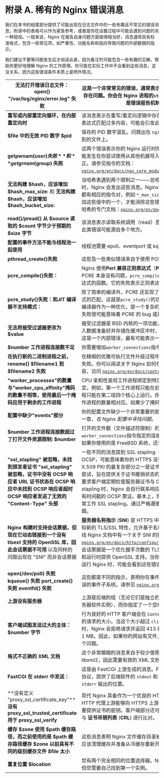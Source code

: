 # 附录 A. 稀有的 Nginx 错误消息

我们在本书的结尾部分提供了可能出现在日志文件中的一些有趣且不常见的错误消息。附录中的表格可以作为紧急参考，或者是你在设置过程中可能会遇到问题的另一种窥视。一般来说，Nginx 在报告自身问题方面做得相当好，消息通常具有标准格式，包含一些常见项，如严重性、功能名称和指向导致问题的外部数据的指示。

我们建议不要等问题发生后才阅读此表，因为备注列可能包含一些有趣的见解，帮助你更好地理解 Nginx 的工作原理。你可能在实际工作中不会看到这些消息，这没关系，因为这些错误条件本质上是例外情况。

| **无法打开错误日志文件：open() "/var/log/nginx/error.log" 失败** | 这是一个非常常见的错误，通常表示实际日志文件或目录结构的权限存在问题。你会在 Nginx 进程的`stderr`中看到此错误，因为显然它是错误报告机制中的问题。 |
| --- | --- |
| **重写或内部重定向循环，在内部重定向时** | 该消息表示在重写/重定向逻辑中存在循环。比如，由于复杂的正则表达式匹配过多内容，可能会引发此问题。 |
| **$file 中的无效 PID 数字 $pid** | 保存的 PID 数字混乱。问题出在 `nginx.conf` 文件中 `$pid` 指令所提到的文件上。 |
| **getpwnam($user) 失败** 和 **getgrnam($group) 失败** | 这两个错误表示你的 Nginx 运行时所需的用户和组存在问题。这可能发生在你尝试使用从其他机器导入的配置文件时，但没有进行修正。请参见指令的文档：[`nginx.org/en/docs/ngx_core_module.html#user`](http://nginx.org/en/docs/ngx_core_module.html#user)。 |
| **无法构建 $hash，应该增加 $hash_max_size:** 和 **无法构建 $hash，应该增加 $hash_bucket_size:** | 当哈希表遇到两个限制之一——总哈希大小和每个单独桶的大小——时，Nginx 会发出这些消息。Nginx 代码中使用了多个哈希表，它们都有相应的指令对，例如 `*_max_size` 和 `*_bucket_size`。你需要增加这些值中的一个，才能消除这些错误。此外，请参见有关 Nginx 哈希的专门文档：[`nginx.org/en/docs/hash.html`](http://nginx.org/en/docs/hash.html)。 |
| **read()/pread() 从 $source 读取的 $count 字节少于预期的 $size 字节** | 该消息表示读取系统调用（read）意外地返回了少于预期的字节数。此类错误可能源自多个地方。 |
| **配置的事件方法不能与线程池一起使用** | 线程池需要 epoll、eventport 或 kqueue 事件子系统。 |
| **pthread_create()失败** | 这些及一些类似错误来自于使用 POSIX 线程的线程池代码。 |
| **pcre_compile()失败：** | Nginx 使用**Perl 兼容正则表达式**（**PCRE**）库来实现正则表达式。PCRE 本身没有问题，`pcre_compile()`是用来在匹配之前编译正则表达式的函数。它的失败表示正则表达式存在问题。 |
| **pcre_study()失败：**和**JIT 编译器不支持模式：** | 除了简单的编译外，PCRE 还实现了几种启发式优化，以优化某些模式的匹配。这就是`pcre_study()`的功能。它失败的原因很少，但 JIT 编译器作为一种优化，是一个复杂的软件，执行大量工作。它内部的失败很可能意味着 PCRE 的 bug 或是一个非常奇怪的正则表达式。 |
| **无法将接受过滤器更改为 $value** | 接受过滤器是 BSD 内核的一项功能，它允许在有有意义且预期的传入数据准备好并存储在缓冲区中时，推迟阻塞的`accept()`调用返回。这是一个内部错误，最有可能表示一个 bug。 |
| **$number 工作进程连接数不足** | 你需要增加`worker_connections`指令中的数字。 |
| **在执行新的二进制进程之前，rename() $filename1 到 $filename2 失败** | 在精细的优雅可执行文件升级过程中，Nginx 尝试重命名`pid`文件时失败。你可以阅读关于 Nginx 如何在不丢失连接的情况下重启的内容，访问 [`nginx.org/en/docs/control.html`](http://nginx.org/en/docs/control.html)。请查看 USR2 信号。 |
| **"worker_processes"的数量与"worker_cpu_affinity"掩码的数量不相等，使用最后一个掩码应用于剩余的工作进程** | CPU 亲和性是将工作进程绑定到特定 CPU 的概念。其目的是能够指定，例如，第一个工作进程只能在前四个核心上运行，第二个工作进程只能在第二组四个核心上运行。你指定的亲和性掩码的数量应与工作进程的数量相对应。如果少了掩码，则会显示此警告消息。 |
| **配置中缺少"events"部分** | 你的配置文件缺少一个非常重要的部分，即*Events*部分。请参见 第一章，*在 Nginx 配置中寻找问题*。 |
| **$number 工作进程连接数超过了打开文件资源限制: $number** | 打开的文件数（文件描述符限制）的资源限制不允许你通过`worker_connections`指令指定的连接数。请查看`ulimit`手册，并且如果你使用的是 FreeBSD 系统，还请查看`login.conf`手册。 |
| **"ssl_stapling" 被忽略，未找到颁发者证书** **"ssl_stapling" 被忽略，证书中没有 OCSP 响应者 URL** **证书状态在 OCSP 响应中未找到** **OCSP 响应者超时** **OCSP 响应者发送了无效的 "Content-Type" 头部** | 一些不同的消息提到 SSL stapling（和 `ssl_stapling` 指令）或 OCSP，可能意味着你的 HTTPS 没有像它应该那样高效工作。X.509 PKI 的最复杂部分之一是证书撤销问题。OCSP 是一种较新的尝试，旨在提供关于证书撤销状态的在线信息，在最坏的情况下，它要求客户端定期检查服务器证书与 OCSP 响应者。当开启 OCSP stapling 时，Nginx 会自行联系响应者，并为客户端提供签名的、带有时间戳的 OCSP 票证。基本上，现代 HTTPS 网站应该开启并正常工作 SSL stapling。通过严格遵循文档中的所有建议来修复这些问题。 |
| **Nginx 构建时支持会话票据，但现在它动态链接到一个没有 tlsext 支持的 OpenSSL 库，因此会话票据不可用** 以及同样的问题出现在 "SNI" 而非会话票据 | **服务器名称指示** (**SNI**) 是 HTTPS 中 `Host:` 头部的对应项。它是一个较新的 TLS/SSL 特性，允许基于名称的虚拟主机配置 HTTPS。在线 Nginx 文档中有一个关于 SNI 的独立章节，见 [`nginx.org/en/docs/http/configuring_https_servers.html#sni`](http://nginx.org/en/docs/http/configuring_https_servers.html#sni)。会话票据是一个优化握手次数的 TLS 特性。这两者都需要在编译时和运行时提供 OpenSSL 支持。当你在带有不良 OpenSSL 的机器上运行 Nginx 时，可能会看到这些错误信息。 |
| **open(/dev/poll) 失败** **kqueue() 失败** **port_create() 失败** **eventfd() 失败** | 这些都是不同的指示，表明你在事件上下文中的 `use` 指令中选择了错误的事件子系统。请参见 [`nginx.org/en/docs/events.html`](http://nginx.org/en/docs/events.html)。 |
| **上游没有服务器** | 上游是后端的组（无论它们是独立的主机还是仅仅是在本地运行的服务器软件实例），而你指定了一个空组。 |
| **客户端试图发送过大的主体：$number 字节** | 行为良好的 HTTP 客户端会在 `Content-Length:` 头部指示它们发送的请求的大小。当这个大小超过 `client_max_body_size` 指令中的值时，Nginx 会拒绝请求并返回 413 状态码。这个限制的默认值仅为 1 MB，因此，如果你的网站有文件上传功能，你可能会经常遇到这个问题。 |
| **格式不正确的 XML 文档** | 这个非常模糊的消息来自于较少使用的 XSLT 模块。它使用 libxml2，因此需要有效的 XML 文档。 |
| **FastCGI 在 stderr 中发送：** | 这是由 FastCGI 上游生成的消息。FastCGI 作为与外部进程通信的协议，提供了后端软件的 `stdout` 和 `stderr` 通道。因此，这就是 `stderr` 输出的位置。 |
| **没有定义 "proxy_ssl_certificate_key"****没有 proxy_ssl_trusted_certificate 用于 proxy_ssl_verify** | 现代 Nginx 具备作为一个优良的 HTTPS 客户端和服务器的功能。HTTP 代理上游能够向 HTTPS 上游服务器提供客户端证书。您还需要提供证书的密钥。客户端部分还可以验证服务器的证书，甚至可以与 **证书吊销列表** (**CRL**) 进行比对。 |
| **缓存 $zone 使用 $path 缓存路径，而之前使用的是 $path 缓存路径****缓存 $zone 以前具有不同的级别****缓存文件 $file 太小** | 这些消息表明 Nginx 文件缓存目录被移动或以其他方式被篡改。您应该清理缓存并准备从冷缓存重新开始。 |
| **重复位置 $location** | 您有两个完全相同的位置选择器。Nginx 会给出第二个实例的行号，但您需要自己找到第一个实例。 |
